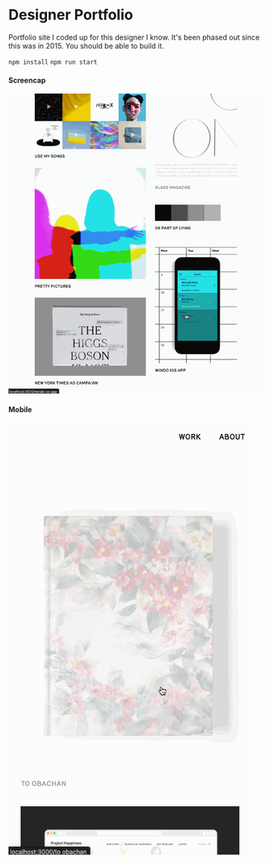 # Designer Portfolio

Portfolio site I coded up for this designer I know. It's been phased out since this was in 2015. You
should be able to build it.

`npm install`
`npm run start`

#### Screencap

![Screencap](portfolio.gif)

#### Mobile

![Mobile](mobile.gif)
